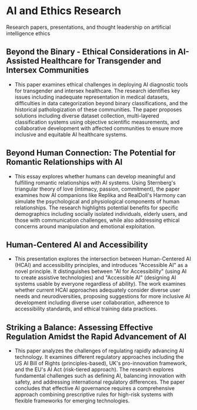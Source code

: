 # AI and Ethics Research
Research papers, presentations, and thought leadership on artificial intelligence ethics

## Beyond the Binary -  Ethical Considerations in AI-Assisted Healthcare for Transgender and Intersex Communities
- This paper examines ethical challenges in deploying AI diagnostic tools for transgender and intersex healthcare. The research identifies key issues including inadequate representation in medical datasets, difficulties in data categorization beyond binary classifications, and the historical pathologization of these communities. The paper proposes solutions including diverse dataset collection, multi-layered classification systems using objective scientific measurements, and collaborative development with affected communities to ensure more inclusive and equitable AI healthcare systems.

## Beyond Human Connection: The Potential for Romantic Relationships with AI
- This essay explores whether humans can develop meaningful and fulfilling romantic relationships with AI systems. Using Sternberg's triangular theory of love (intimacy, passion, commitment), the paper examines how AI companions like Replika and RealDoll's Harmony can simulate the psychological and physiological components of human relationships. The research highlights potential benefits for specific demographics including socially isolated individuals, elderly users, and those with communication challenges, while also addressing ethical concerns around manipulation and emotional exploitation.
  
## Human-Centered AI and Accessibility
- This presentation explores the intersection between Human-Centered AI (HCAI) and accessibility principles, and introduces "Accessible AI" as a novel principle. It distinguishes between "AI for Accessibility" (using AI to create assistive technologies) and "Accessible AI" (designing AI systems usable by everyone regardless of ability). The work examines whether current HCAI approaches adequately consider diverse user needs and neurodiversities, proposing suggestions for more inclusive AI development including diverse user collaboration, adherence to accessibility standards, and ethical training data practices.

## Striking a Balance: Assessing Effective Regulation Amidst the Rapid Advancement of AI
- This paper analyzes the challenges of regulating rapidly advancing AI technology. It examines different regulatory approaches including the US AI Bill of Rights (principles-based), UK's pro-innovation framework, and the EU's AI Act (risk-tiered approach). The research explores fundamental challenges such as defining AI, balancing innovation with safety, and addressing international regulatory differences. The paper concludes that effective AI governance requires a comprehensive approach combining prescriptive rules for high-risk systems with flexible frameworks for emerging technologies.




